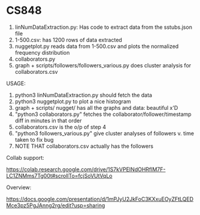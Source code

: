 # CS848

1. linNumDataExtraction.py: Has code to extract data from the sstubs.json file
2. 1-500.csv: has 1200 rows of data extracted
3. nuggetplot.py reads data from 1-500.csv and plots the normalized frequency distribution
4. collaborators.py
5. graph + scripts/followers/followers_various.py does cluster analysis for collaborators.csv


USAGE:

1. python3 linNumDataExtraction.py should fetch the data
2. python3 nuggetplot.py to plot a nice histogram
3. graph + scripts/ nugget/ has all the graphs and data: beautiful x'D
4. "python3 collaborators.py" fetches the collaborator/follower/timestamp diff in minutes in that order
5. collaborators.csv is the o/p of step 4
6. "python3 followers_various.py" give cluster analyses of followers v. time taken to fix bug
7. NOTE THAT collaborators.csv actually has the followers

Collab support:

https://colab.research.google.com/drive/1S7kVPEINdOHRflM7F-LC1ZNMms7Tg00t#scrollTo=fcjSoVUtVqLo

Overview:

https://docs.google.com/presentation/d/1mPJyU2JkFoC3KXxuEOyZFtLQEDMce3pz5PgJAnng2rg/edit?usp=sharing
